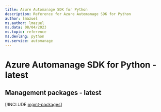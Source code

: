 ```yaml
---
title: Azure Automanage SDK for Python
description: Reference for Azure Automanage SDK for Python
author: lmazuel
ms.author: lmazuel
ms.data: 08/04/2023
ms.topic: reference
ms.devlang: python
ms.service: automanage
---
```

# Azure Automanage SDK for Python - latest

## Management packages - latest
[!INCLUDE [mgmt-packages](automanage-mgmt-index.md)]